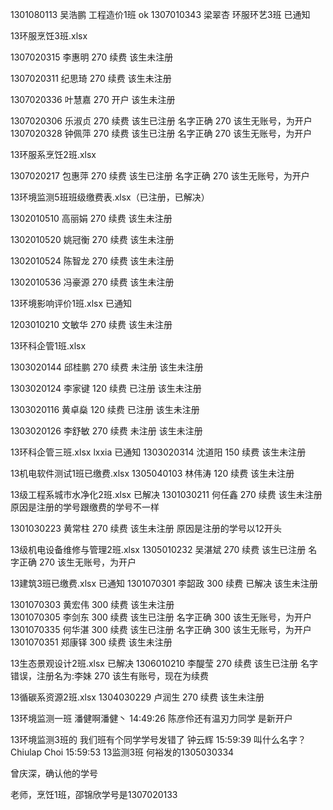 1301080113 吴浩鹏 工程造价1班 ok
1307010343	梁翠杏 环服环艺3班  已通知

13环服烹饪3班.xlsx

1307020315	李惠明	270	续费
该生未注册

1307020311	纪思琦	270	续费
该生未注册

1307020336	叶慧嘉	270	开户
该生未注册

1307020306	乐淑贞	270	续费
该生已注册	名字正确	270	该生无账号，为开户
1307020328	钟佩萍	270	续费
该生已注册	名字正确	270	该生无账号，为开户


13环服系烹饪2班.xlsx

1307020217	包惠萍	270	续费
该生已注册	名字正确	270	该生无账号，为开户


13环境监测5班班级缴费表.xlsx（已注册，已解决）

1302010510	高丽娟	270	续费
该生未注册	

1302010520	姚冠衡	270	续费
该生未注册

1302010524	陈智龙	270	续费
该生未注册	

1302010536	冯豪源	270	续费
该生未注册


13环境影响评价1班.xlsx 已通知

1203010210	文敏华	270	续费
该生未注册

13环科企管1班.xlsx

1303020144	邱桂鹏	270	续费 未注册
该生未注册	

1303020124	李家键	120	续费 已注册
该生未注册

1303020116	黄卓燊	120	续费 已注册
该生未注册

1303020126	李舒敏	270	续费 未注册
该生未注册



13环科企管三班.xlsx lxxia 已通知
1303020314	沈道阳	150	续费
该生未注册

13机电软件测试1班已缴费.xlsx
1305040103	林伟涛	120	续费
该生未注册

13级工程系城市水净化2班.xlsx  已解决
1301030211	何任鑫	270	续费
该生未注册 原因是注册的学号跟缴费的学号不一样

1301030223	黄常柱	270	续费
该生未注册 原因是注册的学号以12开头


13级机电设备维修与管理2班.xlsx
1305010232	吴湛斌	270	续费
该生已注册	名字正确	270	该生无账号，为开户


13建筑3班已缴费.xlsx  已通知
1301070301	李韶政	300	续费 已解决
该生未注册

1301070303	黄宏伟	300	续费
该生未注册	
1301070305	李剑东	300	续费
该生已注册	名字正确	300	该生无账号，为开户
1301070335	何华湛	300	续费
该生已注册	名字正确	300	该生无账号，为开户
1301070351	郑康铎	300	续费
该生未注册

13生态景观设计2班.xlsx 已解决
1306010210	李醍莹	270	续费
该生已注册	名字错误，注册名为:李妹	270	该生有账号，现在为续费

13循碳系资源2班.xlsx
1304030229	卢润生	270	续费
该生未注册


13环境监测一班
潘健啊潘健丶  14:49:26
陈彦伶还有温刃力同学 是新开户

13环境监测3班的
我们班有个同学学号发错了
钟云辉  15:59:39
叫什么名字？
Chiulap Choi   15:59:53
13监测3班  何裕发的1305030334

曾庆深，确认他的学号

老师，烹饪1班，邵锦欣学号是1307020133
